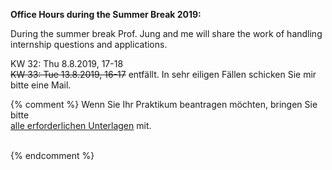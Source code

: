 


<b> Office Hours during the Summer Break 2019: </b>
<br/>

During the summer break Prof. Jung and me will share the work of handling internship questions and applications.  <br/>

KW 32: Thu 8.8.2019, 17-18<br/>
<strike>KW 33: Tue 13.8.2019, 16-17</strike> entfällt. In sehr eiligen Fällen schicken Sie mir bitte eine Mail.<br/>

{% comment %}
Wenn Sie Ihr Praktikum beantragen möchten, bringen Sie bitte<br />
<a href ="https://imi-bachelor.htw-berlin.de/studium/praktikum/#c10769">
alle erforderlichen Unterlagen</a> mit.
<br /><br />

<div class="alert alert-info" role="alert"></div>

<div class="alert alert-danger" role="alert"></div>

{% endcomment %}
